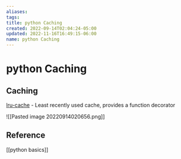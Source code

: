 ```yaml
---
aliases: 
tags: 
title: python Caching
created: 2022-09-14T02:04:24-05:00
updated: 2022-11-16T16:49:15-06:00
name: python Caching
---
```

# python Caching

## Caching
[lru-cache](https://realpython.com/lru-cache-python/) - Least recently used cache, provides a function decorator

![[Pasted image 20220914020656.png]]

## Reference
[[python basics]]